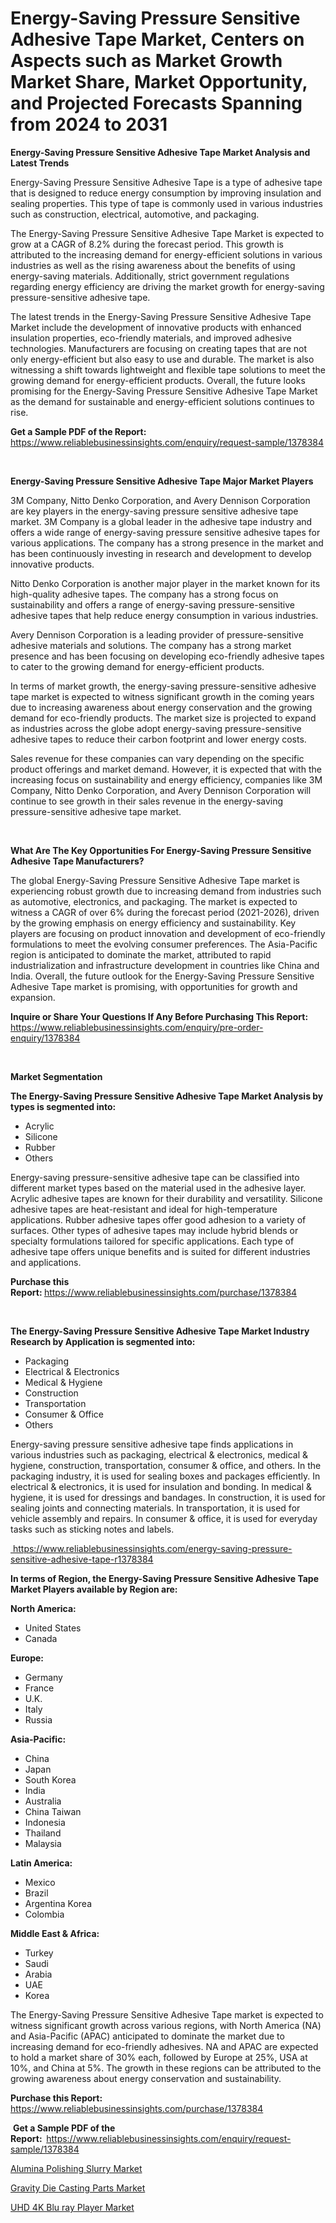 <p><h1>Energy-Saving Pressure Sensitive Adhesive Tape Market, Centers on Aspects such as Market Growth Market Share, Market Opportunity, and Projected Forecasts Spanning from 2024 to 2031</h1></p><p><strong>Energy-Saving Pressure Sensitive Adhesive Tape Market Analysis and Latest Trends</strong></p>
<p><p>Energy-Saving Pressure Sensitive Adhesive Tape is a type of adhesive tape that is designed to reduce energy consumption by improving insulation and sealing properties. This type of tape is commonly used in various industries such as construction, electrical, automotive, and packaging.</p><p>The Energy-Saving Pressure Sensitive Adhesive Tape Market is expected to grow at a CAGR of 8.2% during the forecast period. This growth is attributed to the increasing demand for energy-efficient solutions in various industries as well as the rising awareness about the benefits of using energy-saving materials. Additionally, strict government regulations regarding energy efficiency are driving the market growth for energy-saving pressure-sensitive adhesive tape.</p><p>The latest trends in the Energy-Saving Pressure Sensitive Adhesive Tape Market include the development of innovative products with enhanced insulation properties, eco-friendly materials, and improved adhesive technologies. Manufacturers are focusing on creating tapes that are not only energy-efficient but also easy to use and durable. The market is also witnessing a shift towards lightweight and flexible tape solutions to meet the growing demand for energy-efficient products. Overall, the future looks promising for the Energy-Saving Pressure Sensitive Adhesive Tape Market as the demand for sustainable and energy-efficient solutions continues to rise.</p></p>
<p><strong>Get a Sample PDF of the Report:&nbsp;</strong> <a href="https://www.reliablebusinessinsights.com/enquiry/request-sample/1378384">https://www.reliablebusinessinsights.com/enquiry/request-sample/1378384</a></p>
<p>&nbsp;</p>
<p><strong>Energy-Saving Pressure Sensitive Adhesive Tape Major Market Players</strong></p>
<p><p>3M Company, Nitto Denko Corporation, and Avery Dennison Corporation are key players in the energy-saving pressure sensitive adhesive tape market. 3M Company is a global leader in the adhesive tape industry and offers a wide range of energy-saving pressure sensitive adhesive tapes for various applications. The company has a strong presence in the market and has been continuously investing in research and development to develop innovative products.</p><p>Nitto Denko Corporation is another major player in the market known for its high-quality adhesive tapes. The company has a strong focus on sustainability and offers a range of energy-saving pressure-sensitive adhesive tapes that help reduce energy consumption in various industries.</p><p>Avery Dennison Corporation is a leading provider of pressure-sensitive adhesive materials and solutions. The company has a strong market presence and has been focusing on developing eco-friendly adhesive tapes to cater to the growing demand for energy-efficient products.</p><p>In terms of market growth, the energy-saving pressure-sensitive adhesive tape market is expected to witness significant growth in the coming years due to increasing awareness about energy conservation and the growing demand for eco-friendly products. The market size is projected to expand as industries across the globe adopt energy-saving pressure-sensitive adhesive tapes to reduce their carbon footprint and lower energy costs.</p><p>Sales revenue for these companies can vary depending on the specific product offerings and market demand. However, it is expected that with the increasing focus on sustainability and energy efficiency, companies like 3M Company, Nitto Denko Corporation, and Avery Dennison Corporation will continue to see growth in their sales revenue in the energy-saving pressure-sensitive adhesive tape market.</p></p>
<p>&nbsp;</p>
<p><strong>What Are The Key Opportunities For Energy-Saving Pressure Sensitive Adhesive Tape Manufacturers?</strong></p>
<p><p>The global Energy-Saving Pressure Sensitive Adhesive Tape market is experiencing robust growth due to increasing demand from industries such as automotive, electronics, and packaging. The market is expected to witness a CAGR of over 6% during the forecast period (2021-2026), driven by the growing emphasis on energy efficiency and sustainability. Key players are focusing on product innovation and development of eco-friendly formulations to meet the evolving consumer preferences. The Asia-Pacific region is anticipated to dominate the market, attributed to rapid industrialization and infrastructure development in countries like China and India. Overall, the future outlook for the Energy-Saving Pressure Sensitive Adhesive Tape market is promising, with opportunities for growth and expansion.</p></p>
<p><strong>Inquire or Share Your Questions If Any Before Purchasing This Report:</strong> <a href="https://www.reliablebusinessinsights.com/enquiry/pre-order-enquiry/1378384">https://www.reliablebusinessinsights.com/enquiry/pre-order-enquiry/1378384</a></p>
<p>&nbsp;</p>
<p><strong>Market Segmentation</strong></p>
<p><strong>The Energy-Saving Pressure Sensitive Adhesive Tape Market Analysis by types is segmented into:</strong></p>
<p><ul><li>Acrylic</li><li>Silicone</li><li>Rubber</li><li>Others</li></ul></p>
<p><p>Energy-saving pressure-sensitive adhesive tape can be classified into different market types based on the material used in the adhesive layer. Acrylic adhesive tapes are known for their durability and versatility. Silicone adhesive tapes are heat-resistant and ideal for high-temperature applications. Rubber adhesive tapes offer good adhesion to a variety of surfaces. Other types of adhesive tapes may include hybrid blends or specialty formulations tailored for specific applications. Each type of adhesive tape offers unique benefits and is suited for different industries and applications.</p></p>
<p><strong>Purchase this Report:&nbsp;</strong><a href="https://www.reliablebusinessinsights.com/purchase/1378384">https://www.reliablebusinessinsights.com/purchase/1378384</a></p>
<p>&nbsp;</p>
<p><strong>The Energy-Saving Pressure Sensitive Adhesive Tape Market Industry Research by Application is segmented into:</strong></p>
<p><ul><li>Packaging</li><li>Electrical & Electronics</li><li>Medical & Hygiene</li><li>Construction</li><li>Transportation</li><li>Consumer & Office</li><li>Others</li></ul></p>
<p><p>Energy-saving pressure sensitive adhesive tape finds applications in various industries such as packaging, electrical & electronics, medical & hygiene, construction, transportation, consumer & office, and others. In the packaging industry, it is used for sealing boxes and packages efficiently. In electrical & electronics, it is used for insulation and bonding. In medical & hygiene, it is used for dressings and bandages. In construction, it is used for sealing joints and connecting materials. In transportation, it is used for vehicle assembly and repairs. In consumer & office, it is used for everyday tasks such as sticking notes and labels.</p></p>
<p><a href="https://www.reliablebusinessinsights.com/energy-saving-pressure-sensitive-adhesive-tape-r1378384">&nbsp;https://www.reliablebusinessinsights.com/energy-saving-pressure-sensitive-adhesive-tape-r1378384</a></p>
<p><strong>In terms of Region, the Energy-Saving Pressure Sensitive Adhesive Tape Market Players available by Region are:</strong></p>
<p>
    <p> <strong> North America: </strong>
        <ul>
            <li>United States</li>
            <li>Canada</li>
        </ul>
        </p> 
    <p> <strong> Europe: </strong>
        <ul>
            <li>Germany</li>
            <li>France</li>
            <li>U.K.</li>
            <li>Italy</li>
            <li>Russia</li>
        </ul>
        </p> 
    <p> <strong> Asia-Pacific: </strong>
        <ul>
            <li>China</li>
            <li>Japan</li>
            <li>South Korea</li>
            <li>India</li>
            <li>Australia</li>
            <li>China Taiwan</li>
            <li>Indonesia</li>
            <li>Thailand</li>
            <li>Malaysia</li>
        </ul>
        </p> 
    <p> <strong> Latin America: </strong>
        <ul>
            <li>Mexico</li>
            <li>Brazil</li>
            <li>Argentina Korea</li>
            <li>Colombia</li>
        </ul>
        </p> 
    <p> <strong> Middle East & Africa: </strong>
        <ul>
            <li>Turkey</li>
            <li>Saudi</li>
            <li>Arabia</li>
            <li>UAE</li>
            <li>Korea</li>
        </ul>
    </p>
    </p>
<p><p>The Energy-Saving Pressure Sensitive Adhesive Tape market is expected to witness significant growth across various regions, with North America (NA) and Asia-Pacific (APAC) anticipated to dominate the market due to increasing demand for eco-friendly adhesives. NA and APAC are expected to hold a market share of 30% each, followed by Europe at 25%, USA at 10%, and China at 5%. The growth in these regions can be attributed to the growing awareness about energy conservation and sustainability.</p></p>
<p><strong>Purchase this Report: </strong><a href="https://www.reliablebusinessinsights.com/purchase/1378384">https://www.reliablebusinessinsights.com/purchase/1378384</a></p>
<p>&nbsp;<strong>Get a Sample PDF of the Report:&nbsp;&nbsp;</strong><a href="https://www.reliablebusinessinsights.com/enquiry/request-sample/1378384">https://www.reliablebusinessinsights.com/enquiry/request-sample/1378384</a></p>
<p><strong></strong></p>
<p><p><a href="https://github.com/brendafegmorris532/Market-Research-Report-List-1/blob/main/alumina-polishing-slurry-market.md">Alumina Polishing Slurry Market</a></p><p><a href="https://github.com/zkngisync/Market-Research-Report-List-1/blob/main/gravity-die-casting-parts-market.md">Gravity Die Casting Parts Market</a></p><p><a href="https://view.publitas.com/reportprime-1/uhd-4k-blu-ray-player-market-share-size-trends-industry-analysis-report-by-application-school-use-home-use-commercial-use-by-type-wired-wireless-and-forecast-2024-2031/">UHD 4K Blu ray Player Market</a></p></p>